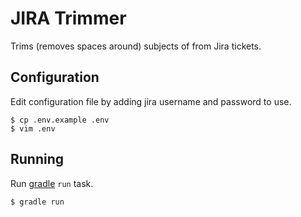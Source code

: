 # JIRA Trimmer

Trims (removes spaces around) subjects of from Jira tickets.

## Configuration

Edit configuration file by adding jira username and password to use.

    $ cp .env.example .env
    $ vim .env

## Running

Run [gradle](https://gradle.org/install/) `run` task.

    $ gradle run
